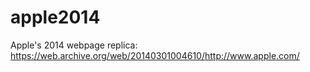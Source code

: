 # apple2014
Apple's 2014 webpage replica: https://web.archive.org/web/20140301004610/http://www.apple.com/
